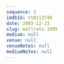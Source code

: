 ```yaml
---
sequence: 1
imdbId: tt0113749
date: 2003-12-23
slug: mallrats-1995
medium: null
venue: null
venueNotes: null
mediumNotes: null
---
```


